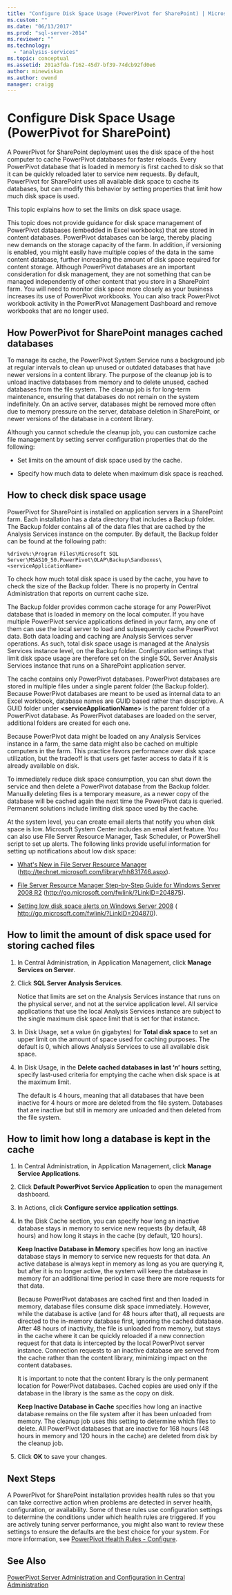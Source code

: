 ```yaml
---
title: "Configure Disk Space Usage (PowerPivot for SharePoint) | Microsoft Docs"
ms.custom: ""
ms.date: "06/13/2017"
ms.prod: "sql-server-2014"
ms.reviewer: ""
ms.technology: 
  - "analysis-services"
ms.topic: conceptual
ms.assetid: 201a3fda-f162-45d7-bf39-74dcb92fd0e6
author: minewiskan
ms.author: owend
manager: craigg
---
```

# Configure Disk Space Usage (PowerPivot for SharePoint)
  A PowerPivot for SharePoint deployment uses the disk space of the host computer to cache PowerPivot databases for faster reloads. Every PowerPivot database that is loaded in memory is first cached to disk so that it can be quickly reloaded later to service new requests. By default, PowerPivot for SharePoint uses all available disk space to cache its databases, but can modify this behavior by setting properties that limit how much disk space is used.  
  
 This topic explains how to set the limits on disk space usage.  
  
 This topic does not provide guidance for disk space management of PowerPivot databases (embedded in Excel workbooks) that are stored in content databases. PowerPivot databases can be large, thereby placing new demands on the storage capacity of the farm. In addition, if versioning is enabled, you might easily have multiple copies of the data in the same content database, further increasing the amount of disk space required for content storage. Although PowerPivot databases are an important consideration for disk management, they are not something that can be managed independently of other content that you store in a SharePoint farm. You will need to monitor disk space more closely as your business increases its use of PowerPivot workbooks. You can also track PowerPivot workbook activity in the PowerPivot Management Dashboard and remove workbooks that are no longer used.  
  
## How PowerPivot for SharePoint manages cached databases  
 To manage its cache, the PowerPivot System Service runs a background job at regular intervals to clean up unused or outdated databases that have newer versions in a content library. The purpose of the cleanup job is to unload inactive databases from memory and to delete unused, cached databases from the file system. The cleanup job is for long-term maintenance, ensuring that databases do not remain on the system indefinitely. On an active server, databases might be removed more often due to memory pressure on the server, database deletion in SharePoint, or newer versions of the database in a content library.  
  
 Although you cannot schedule the cleanup job, you can customize cache file management by setting server configuration properties that do the following:  
  
-   Set limits on the amount of disk space used by the cache.  
  
-   Specify how much data to delete when maximum disk space is reached.  
  
## How to check disk space usage  
 PowerPivot for SharePoint is installed on application servers in a SharePoint farm. Each installation has a data directory that includes a Backup folder. The Backup folder contains all of the data files that are cached by the Analysis Services instance on the computer. By default, the Backup folder can be found at the following path:  
  
 `%drive%:\Program Files\Microsoft SQL Server\MSAS10_50.PowerPivot\OLAP\Backup\Sandboxes\<serviceApplicationName>`  
  
 To check how much total disk space is used by the cache, you have to check the size of the Backup folder. There is no property in Central Administration that reports on current cache size.  
  
 The Backup folder provides common cache storage for any PowerPivot database that is loaded in memory on the local computer. If you have multiple PowerPivot service applications defined in your farm, any one of them can use the local server to load and subsequently cache PowerPivot data. Both data loading and caching are Analysis Services server operations. As such, total disk space usage is managed at the Analysis Services instance level, on the Backup folder. Configuration settings that limit disk space usage are therefore set on the single SQL Server Analysis Services instance that runs on a SharePoint application server.  
  
 The cache contains only PowerPivot databases. PowerPivot databases are stored in multiple files under a single parent folder (the Backup folder). Because PowerPivot databases are meant to be used as internal data to an Excel workbook, database names are GUID based rather than descriptive. A GUID folder under **\<serviceApplicationName>** is the parent folder of a PowerPivot database. As PowerPivot databases are loaded on the server, additional folders are created for each one.  
  
 Because PowerPivot data might be loaded on any Analysis Services instance in a farm, the same data might also be cached on multiple computers in the farm. This practice favors performance over disk space utilization, but the tradeoff is that users get faster access to data if it is already available on disk.  
  
 To immediately reduce disk space consumption, you can shut down the service and then delete a PowerPivot database from the Backup folder. Manually deleting files is a temporary measure, as a newer copy of the database will be cached again the next time the PowerPivot data is queried. Permanent solutions include limiting disk space used by the cache.  
  
 At the system level, you can create email alerts that notify you when disk space is low. Microsoft System Center includes an email alert feature. You can also use File Server Resource Manager, Task Scheduler, or PowerShell script to set up alerts. The following links provide useful information for setting up notifications about low disk space:  
  
-   [What's New in File Server Resource Manager](http://technet.microsoft.com/library/hh831746.aspx) (http://technet.microsoft.com/library/hh831746.aspx).  
  
-   [File Server Resource Manager Step-by-Step Guide for Windows Server 2008 R2](http://go.microsoft.com/fwlink/?LinkID=204875) (http://go.microsoft.com/fwlink/?LinkID=204875).  
  
-   [Setting low disk space alerts on Windows Server 2008](http://go.microsoft.com/fwlink/?LinkID=204870) ( http://go.microsoft.com/fwlink/?LinkID=204870).  
  
## How to limit the amount of disk space used for storing cached files  
  
1.  In Central Administration, in Application Management, click **Manage Services on Server**.  
  
2.  Click **SQL Server Analysis Services**.  
  
     Notice that limits are set on the Analysis Services instance that runs on the physical server, and not at the service application level. All service applications that use the local Analysis Services instance are subject to the single maximum disk space limit that is set for that instance.  
  
3.  In Disk Usage, set a value (in gigabytes) for **Total disk space** to set an upper limit on the amount of space used for caching purposes. The default is 0, which allows Analysis Services to use all available disk space.  
  
4.  In Disk Usage, in the **Delete cached databases in last ‘n’ hours** setting, specify last-used criteria for emptying the cache when disk space is at the maximum limit.  
  
     The default is 4 hours, meaning that all databases that have been inactive for 4 hours or more are deleted from the file system. Databases that are inactive but still in memory are unloaded and then deleted from the file system.  
  
## How to limit how long a database is kept in the cache  
  
1.  In Central Administration, in Application Management, click **Manage Service Applications**.  
  
2.  Click **Default PowerPivot Service Application** to open the management dashboard.  
  
3.  In Actions, click **Configure service application settings**.  
  
4.  In the Disk Cache section, you can specify how long an inactive database stays in memory to service new requests (by default, 48 hours) and how long it stays in the cache (by default, 120 hours).  
  
     **Keep Inactive Database in Memory** specifies how long an inactive database stays in memory to service new requests for that data. An active database is always kept in memory as long as you are querying it, but after it is no longer active, the system will keep the database in memory for an additional time period in case there are more requests for that data.  
  
     Because PowerPivot databases are cached first and then loaded in memory, database files consume disk space immediately. However, while the database is active (and for 48 hours after that), all requests are directed to the in-memory database first, ignoring the cached database. After 48 hours of inactivity, the file is unloaded from memory, but stays in the cache where it can be quickly reloaded if a new connection request for that data is intercepted by the local PowerPivot server instance. Connection requests to an inactive database are served from the cache rather than the content library, minimizing impact on the content databases.  
  
     It is important to note that the content library is the only permanent location for PowerPivot databases. Cached copies are used only if the database in the library is the same as the copy on disk.  
  
     **Keep Inactive Database in Cache** specifies how long an inactive database remains on the file system after it has been unloaded from memory. The cleanup job uses this setting to determine which files to delete. All PowerPivot databases that are inactive for 168 hours (48 hours in memory and 120 hours in the cache) are deleted from disk by the cleanup job.  
  
5.  Click **OK** to save your changes.  
  
## Next Steps  
 A PowerPivot for SharePoint installation provides health rules so that you can take corrective action when problems are detected in server health, configuration, or availability. Some of these rules use configuration settings to determine the conditions under which health rules are triggered. If you are actively tuning server performance, you might also want to review these settings to ensure the defaults are the best choice for your system. For more information, see [PowerPivot Health Rules - Configure](configure-power-pivot-health-rules.md).  
  
## See Also  
 [PowerPivot Server Administration and Configuration in Central Administration](power-pivot-server-administration-and-configuration-in-central-administration.md)  
  
  
